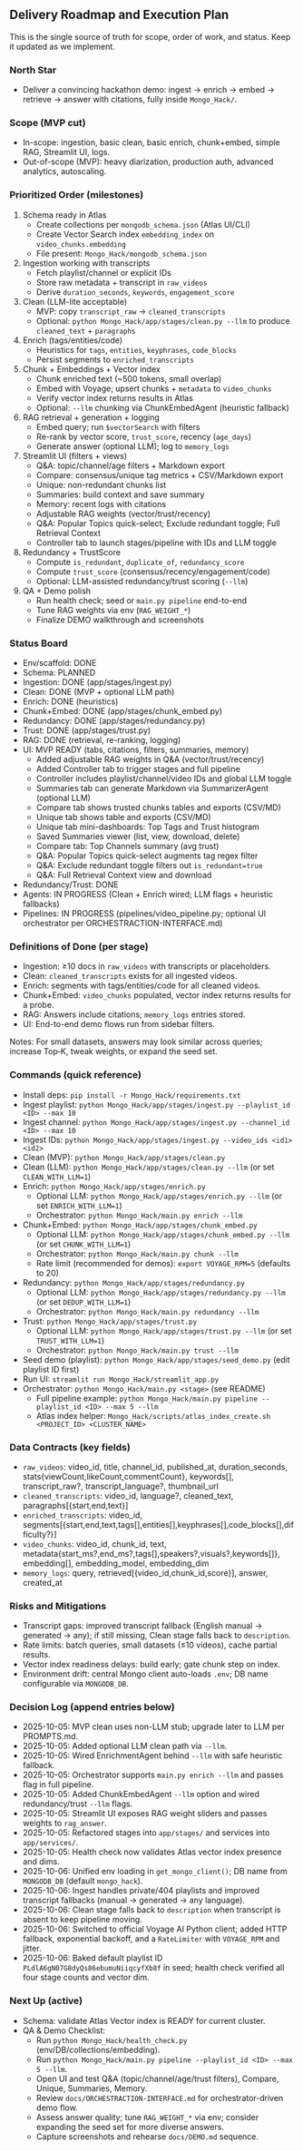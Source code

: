 ## Delivery Roadmap and Execution Plan

This is the single source of truth for scope, order of work, and status. Keep it updated as we implement.

### North Star

- Deliver a convincing hackathon demo: ingest → enrich → embed → retrieve → answer with citations, fully inside `Mongo_Hack/`.

### Scope (MVP cut)

- In-scope: ingestion, basic clean, basic enrich, chunk+embed, simple RAG, Streamlit UI, logs.
- Out-of-scope (MVP): heavy diarization, production auth, advanced analytics, autoscaling.

### Prioritized Order (milestones)

1. Schema ready in Atlas
   - Create collections per `mongodb_schema.json` (Atlas UI/CLI)
   - Create Vector Search index `embedding_index` on `video_chunks.embedding`
   - File present: `Mongo_Hack/mongodb_schema.json`
2. Ingestion working with transcripts
   - Fetch playlist/channel or explicit IDs
   - Store raw metadata + transcript in `raw_videos`
   - Derive `duration_seconds`, `keywords`, `engagement_score`
3. Clean (LLM-lite acceptable)
   - MVP: copy `transcript_raw` → `cleaned_transcripts`
   - Optional: `python Mongo_Hack/app/stages/clean.py --llm` to produce `cleaned_text` + `paragraphs`
4. Enrich (tags/entities/code)
   - Heuristics for `tags`, `entities`, `keyphrases`, `code_blocks`
   - Persist segments to `enriched_transcripts`
5. Chunk + Embeddings + Vector index
   - Chunk enriched text (~500 tokens, small overlap)
   - Embed with Voyage; upsert chunks + `metadata` to `video_chunks`
   - Verify vector index returns results in Atlas
   - Optional: `--llm` chunking via ChunkEmbedAgent (heuristic fallback)
6. RAG retrieval + generation + logging
   - Embed query; run `$vectorSearch` with filters
   - Re-rank by vector score, `trust_score`, recency (`age_days`)
   - Generate answer (optional LLM); log to `memory_logs`
7. Streamlit UI (filters + views)
   - Q&A: topic/channel/age filters + Markdown export
   - Compare: consensus/unique tag metrics + CSV/Markdown export
   - Unique: non-redundant chunks list
   - Summaries: build context and save summary
   - Memory: recent logs with citations
   - Adjustable RAG weights (vector/trust/recency)
   - Q&A: Popular Topics quick-select; Exclude redundant toggle; Full Retrieval Context
   - Controller tab to launch stages/pipeline with IDs and LLM toggle
8. Redundancy + TrustScore
   - Compute `is_redundant`, `duplicate_of`, `redundancy_score`
   - Compute `trust_score` (consensus/recency/engagement/code)
   - Optional: LLM-assisted redundancy/trust scoring (`--llm`)
9. QA + Demo polish
   - Run health check; seed or `main.py pipeline` end-to-end
   - Tune RAG weights via env (`RAG_WEIGHT_*`)
   - Finalize DEMO walkthrough and screenshots

### Status Board

- Env/scaffold: DONE
- Schema: PLANNED
- Ingestion: DONE (app/stages/ingest.py)
- Clean: DONE (MVP + optional LLM path)
- Enrich: DONE (heuristics)
- Chunk+Embed: DONE (app/stages/chunk_embed.py)
- Redundancy: DONE (app/stages/redundancy.py)
- Trust: DONE (app/stages/trust.py)
- RAG: DONE (retrieval, re-ranking, logging)
- UI: MVP READY (tabs, citations, filters, summaries, memory)
  - Added adjustable RAG weights in Q&A (vector/trust/recency)
  - Added Controller tab to trigger stages and full pipeline
  - Controller includes playlist/channel/video IDs and global LLM toggle
  - Summaries tab can generate Markdown via SummarizerAgent (optional LLM)
  - Compare tab shows trusted chunks tables and exports (CSV/MD)
  - Unique tab shows table and exports (CSV/MD)
  - Unique tab mini-dashboards: Top Tags and Trust histogram
  - Saved Summaries viewer (list, view, download, delete)
  - Compare tab: Top Channels summary (avg trust)
  - Q&A: Popular Topics quick-select augments tag regex filter
  - Q&A: Exclude redundant toggle filters out `is_redundant=true`
  - Q&A: Full Retrieval Context view and download
- Redundancy/Trust: DONE
- Agents: IN PROGRESS (Clean + Enrich wired; LLM flags + heuristic fallbacks)
- Pipelines: IN PROGRESS (pipelines/video_pipeline.py; optional UI orchestrator per ORCHESTRACTION-INTERFACE.md)

### Definitions of Done (per stage)

- Ingestion: ≥10 docs in `raw_videos` with transcripts or placeholders.
- Clean: `cleaned_transcripts` exists for all ingested videos.
- Enrich: segments with tags/entities/code for all cleaned videos.
- Chunk+Embed: `video_chunks` populated, vector index returns results for a probe.
- RAG: Answers include citations; `memory_logs` entries stored.
- UI: End-to-end demo flows run from sidebar filters.

Notes: For small datasets, answers may look similar across queries; increase Top‑K, tweak weights, or expand the seed set.

### Commands (quick reference)

- Install deps: `pip install -r Mongo_Hack/requirements.txt`
- Ingest playlist: `python Mongo_Hack/app/stages/ingest.py --playlist_id <ID> --max 10`
- Ingest channel: `python Mongo_Hack/app/stages/ingest.py --channel_id <ID> --max 10`
- Ingest IDs: `python Mongo_Hack/app/stages/ingest.py --video_ids <id1> <id2>`
- Clean (MVP): `python Mongo_Hack/app/stages/clean.py`
- Clean (LLM): `python Mongo_Hack/app/stages/clean.py --llm` (or set `CLEAN_WITH_LLM=1`)
- Enrich: `python Mongo_Hack/app/stages/enrich.py`
  - Optional LLM: `python Mongo_Hack/app/stages/enrich.py --llm` (or set `ENRICH_WITH_LLM=1`)
  - Orchestrator: `python Mongo_Hack/main.py enrich --llm`
- Chunk+Embed: `python Mongo_Hack/app/stages/chunk_embed.py`
  - Optional LLM: `python Mongo_Hack/app/stages/chunk_embed.py --llm` (or set `CHUNK_WITH_LLM=1`)
  - Orchestrator: `python Mongo_Hack/main.py chunk --llm`
  - Rate limit (recommended for demos): `export VOYAGE_RPM=5` (defaults to 20)
- Redundancy: `python Mongo_Hack/app/stages/redundancy.py`
  - Optional LLM: `python Mongo_Hack/app/stages/redundancy.py --llm` (or set `DEDUP_WITH_LLM=1`)
  - Orchestrator: `python Mongo_Hack/main.py redundancy --llm`
- Trust: `python Mongo_Hack/app/stages/trust.py`
  - Optional LLM: `python Mongo_Hack/app/stages/trust.py --llm` (or set `TRUST_WITH_LLM=1`)
  - Orchestrator: `python Mongo_Hack/main.py trust --llm`
- Seed demo (playlist): `python Mongo_Hack/app/stages/seed_demo.py` (edit playlist ID first)
- Run UI: `streamlit run Mongo_Hack/streamlit_app.py`
- Orchestrator: `python Mongo_Hack/main.py <stage>` (see README)
  - Full pipeline example: `python Mongo_Hack/main.py pipeline --playlist_id <ID> --max 5 --llm`
  - Atlas index helper: `Mongo_Hack/scripts/atlas_index_create.sh <PROJECT_ID> <CLUSTER_NAME>`

### Data Contracts (key fields)

- `raw_videos`: video_id, title, channel_id, published_at, duration_seconds, stats{viewCount,likeCount,commentCount}, keywords[], transcript_raw?, transcript_language?, thumbnail_url
- `cleaned_transcripts`: video_id, language?, cleaned_text, paragraphs[{start,end,text}]
- `enriched_transcripts`: video_id, segments[{start,end,text,tags[],entities[],keyphrases[],code_blocks[],difficulty?}]
- `video_chunks`: video_id, chunk_id, text, metadata{start_ms?,end_ms?,tags[],speakers?,visuals?,keywords[]}, embedding[], embedding_model, embedding_dim
- `memory_logs`: query, retrieved[{video_id,chunk_id,score}], answer, created_at

### Risks and Mitigations

- Transcript gaps: improved transcript fallback (English manual → generated → any); if still missing, Clean stage falls back to `description`.
- Rate limits: batch queries, small datasets (≤10 videos), cache partial results.
- Vector index readiness delays: build early; gate chunk step on index.
- Environment drift: central Mongo client auto-loads `.env`; DB name configurable via `MONGODB_DB`.

### Decision Log (append entries below)

- 2025-10-05: MVP clean uses non-LLM stub; upgrade later to LLM per PROMPTS.md.
- 2025-10-05: Added optional LLM clean path via `--llm`.
- 2025-10-05: Wired EnrichmentAgent behind `--llm` with safe heuristic fallback.
- 2025-10-05: Orchestrator supports `main.py enrich --llm` and passes flag in full pipeline.
- 2025-10-05: Added ChunkEmbedAgent `--llm` option and wired redundancy/trust `--llm` flags.
- 2025-10-05: Streamlit UI exposes RAG weight sliders and passes weights to `rag_answer`.
- 2025-10-05: Refactored stages into `app/stages/` and services into `app/services/`.
- 2025-10-05: Health check now validates Atlas vector index presence and dims.
- 2025-10-06: Unified env loading in `get_mongo_client()`; DB name from `MONGODB_DB` (default `mongo_hack`).
- 2025-10-06: Ingest handles private/404 playlists and improved transcript fallbacks (manual → generated → any language).
- 2025-10-06: Clean stage falls back to `description` when transcript is absent to keep pipeline moving.
- 2025-10-06: Switched to official Voyage AI Python client; added HTTP fallback, exponential backoff, and a `RateLimiter` with `VOYAGE_RPM` and jitter.
- 2025-10-06: Baked default playlist ID `PLdlA6gN07G8dyQs86ebumuNiiqcyfXb8f` in seed; health check verified all four stage counts and vector dim.

### Next Up (active)

- Schema: validate Atlas Vector index is READY for current cluster.
- QA & Demo Checklist:
  - Run `python Mongo_Hack/health_check.py` (env/DB/collections/embedding).
  - Run `python Mongo_Hack/main.py pipeline --playlist_id <ID> --max 5 --llm`.
  - Open UI and test Q&A (topic/channel/age/trust filters), Compare, Unique, Summaries, Memory.
  - Review `docs/ORCHESTRACTION-INTERFACE.md` for orchestrator-driven demo flow.
  - Assess answer quality; tune `RAG_WEIGHT_*` via env; consider expanding the seed set for more diverse answers.
  - Capture screenshots and rehearse `docs/DEMO.md` sequence.
